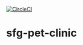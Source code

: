 [![CircleCI](https://circleci.com/gh/gabbyvele/sfg-pet-clinic.svg?style=svg)](https://circleci.com/gh/gabbyvele/sfg-pet-clinic)

# sfg-pet-clinic
